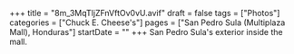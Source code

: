 +++
title = "8m_3MqTljZFnVftOv0vU.avif"
draft = false
tags = ["Photos"]
categories = ["Chuck E. Cheese's"]
pages = ["San Pedro Sula (Multiplaza Mall), Honduras"]
startDate = ""
+++
San Pedro Sula's exterior inside the mall.
